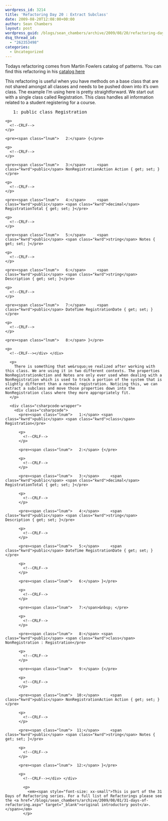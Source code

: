 ```yaml
---
wordpress_id: 3214
title: 'Refactoring Day 20 : Extract Subclass'
date: 2009-08-20T12:08:00+00:00
author: Sean Chambers
layout: post
wordpress_guid: /blogs/sean_chambers/archive/2009/08/20/refactoring-day-20-extract-subclass.aspx
dsq_thread_id:
  - "262353498"
categories:
  - Uncategorized
---
```

Todays refactoring comes from Martin Fowlers catalog of patterns. You can find this refactoring in his <a href="http://refactoring.com/catalog/extractSubclass.html" target="_blank">catalog here</a>

This refactoring is useful when you have methods on a base class that are not shared amongst all classes and needs to be pushed down into it&rsquo;s own class. The example I&rsquo;m using here is pretty straightforward. We start out with a single class called Registration. This class handles all information related to a student registering for a course.

<div class="csharpcode-wrapper">
  <div class="csharpcode">
    <pre><span class="lnum">   1:</span> <span class="kwrd">public</span> <span class="kwrd">class</span> Registration</pre>
    
    <p>
      <!--CRLF-->
    </p>
    
    <pre><span class="lnum">   2:</span> {</pre>
    
    <p>
      <!--CRLF-->
    </p>
    
    <pre><span class="lnum">   3:</span>     <span class="kwrd">public</span> NonRegistrationAction Action { get; set; }</pre>
    
    <p>
      <!--CRLF-->
    </p>
    
    <pre><span class="lnum">   4:</span>     <span class="kwrd">public</span> <span class="kwrd">decimal</span> RegistrationTotal { get; set; }</pre>
    
    <p>
      <!--CRLF-->
    </p>
    
    <pre><span class="lnum">   5:</span>     <span class="kwrd">public</span> <span class="kwrd">string</span> Notes { get; set; }</pre>
    
    <p>
      <!--CRLF-->
    </p>
    
    <pre><span class="lnum">   6:</span>     <span class="kwrd">public</span> <span class="kwrd">string</span> Description { get; set; }</pre>
    
    <p>
      <!--CRLF-->
    </p>
    
    <pre><span class="lnum">   7:</span>     <span class="kwrd">public</span> DateTime RegistrationDate { get; set; }</pre>
    
    <p>
      <!--CRLF-->
    </p>
    
    <pre><span class="lnum">   8:</span> }</pre>
    
    <p>
      <!--CRLF--></div> </div> 
      
      <p>
        There is something that we&rsquo;ve realized after working with this class. We are using it in two different contexts. The properties NonRegistrationAction and Notes are only ever used when dealing with a NonRegistration which is used to track a portion of the system that is slightly different than a normal registration. Noticing this, we can extract a subclass and move those properties down into the NonRegistration class where they more appropriately fit.
      </p>
      
      <div class="csharpcode-wrapper">
        <div class="csharpcode">
          <pre><span class="lnum">   1:</span> <span class="kwrd">public</span> <span class="kwrd">class</span> Registration</pre>
          
          <p>
            <!--CRLF-->
          </p>
          
          <pre><span class="lnum">   2:</span> {</pre>
          
          <p>
            <!--CRLF-->
          </p>
          
          <pre><span class="lnum">   3:</span>     <span class="kwrd">public</span> <span class="kwrd">decimal</span> RegistrationTotal { get; set; }</pre>
          
          <p>
            <!--CRLF-->
          </p>
          
          <pre><span class="lnum">   4:</span>     <span class="kwrd">public</span> <span class="kwrd">string</span> Description { get; set; }</pre>
          
          <p>
            <!--CRLF-->
          </p>
          
          <pre><span class="lnum">   5:</span>     <span class="kwrd">public</span> DateTime RegistrationDate { get; set; }</pre>
          
          <p>
            <!--CRLF-->
          </p>
          
          <pre><span class="lnum">   6:</span> }</pre>
          
          <p>
            <!--CRLF-->
          </p>
          
          <pre><span class="lnum">   7:</span>&nbsp; </pre>
          
          <p>
            <!--CRLF-->
          </p>
          
          <pre><span class="lnum">   8:</span> <span class="kwrd">public</span> <span class="kwrd">class</span> NonRegistration : Registration</pre>
          
          <p>
            <!--CRLF-->
          </p>
          
          <pre><span class="lnum">   9:</span> {</pre>
          
          <p>
            <!--CRLF-->
          </p>
          
          <pre><span class="lnum">  10:</span>     <span class="kwrd">public</span> NonRegistrationAction Action { get; set; }</pre>
          
          <p>
            <!--CRLF-->
          </p>
          
          <pre><span class="lnum">  11:</span>     <span class="kwrd">public</span> <span class="kwrd">string</span> Notes { get; set; }</pre>
          
          <p>
            <!--CRLF-->
          </p>
          
          <pre><span class="lnum">  12:</span> }</pre>
          
          <p>
            <!--CRLF--></div> </div> 
            
            <p>
              <em><span style="font-size: xx-small">This is part of the 31 Days of Refactoring series. For a full list of Refactorings please see the <a href="/blogs/sean_chambers/archive/2009/08/01/31-days-of-refactoring.aspx" target="_blank">original introductory post</a>.</span></em>
            </p>